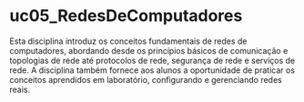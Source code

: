 # uc05_RedesDeComputadores

Esta disciplina introduz os conceitos fundamentais de redes de computadores, abordando desde os princípios básicos de comunicação e topologias de rede até protocolos de rede, segurança de rede e serviços de rede. A disciplina também fornece aos alunos a oportunidade de praticar os conceitos aprendidos em laboratório, configurando e gerenciando redes reais.
